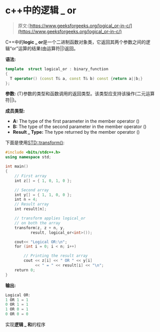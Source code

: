 # c++中的逻辑 _ or

> 原文:[https://www.geeksforgeeks.org/logical_or-in-c/](https://www.geeksforgeeks.org/logical_or-in-c/)

C++中的**logic _ or**是一个二进制函数对象类，它返回其两个参数之间的逻辑“or”运算的结果(由运算符||)返回。

**语法:**

```cpp
template  struct logical_or : binary_function  
{
  T operator() (const T& a, const T& b) const {return a||b;}
};

```

**参数:** (T)参数的类型和函数调用的返回类型。该类型应支持该操作(二元运算符||)。

**成员类型:**

*   **A:** The type of the first parameter in the member operator ()
*   **B:** The type of the second parameter in the member operator ()
*   **Result _ Type:** The type returned by the member operator ()

下面是使用[STD::transform()](https://www.geeksforgeeks.org/transform-c-stl-perform-operation-elements/):

```cpp
#include <bits/stdc++.h>
using namespace std;

int main()
{
    // First array
    int z[] = { 1, 0, 1, 0 };

    // Second array
    int y[] = { 1, 1, 0, 0 };
    int n = 4;
    // Result array
    int result[n];

    // transform applies logical_or
    // on both the array
    transform(z, z + n, y, 
           result, logical_or<int>());

    cout<< "Logical OR:\n";
    for (int i = 0; i < n; i++)

        // Printing the result array
        cout << z[i] << " OR " << y[i] 
             << " = " << result[i] << "\n";
    return 0;
}
```

**输出:**

```cpp
Logical OR:
1 OR 1 = 1
0 OR 1 = 1
1 OR 0 = 1
0 OR 0 = 0

```

实现**逻辑 _ 和**的程序